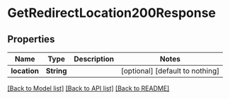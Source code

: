# GetRedirectLocation200Response


## Properties
Name | Type | Description | Notes
------------ | ------------- | ------------- | -------------
**location** | **String** |  | [optional] [default to nothing]


[[Back to Model list]](../README.md#models) [[Back to API list]](../README.md#api-endpoints) [[Back to README]](../README.md)


